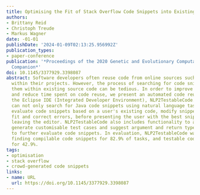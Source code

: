 ```yaml
---
title: Optimising the Fit of Stack Overflow Code Snippets into Existing Code
authors:
- Brittany Reid
- Christoph Treude
- Markus Wagner
date: -01-01
publishDate: '2024-01-09T02:13:25.956992Z'
publication_types:
- paper-conference
publication: '*Proceedings of the 2020 Genetic and Evolutionary Computation Conference
  Companion*'
doi: 10.1145/3377929.3398087
abstract: Software developers often reuse code from online sources such as Stack Overflow
  within their projects. However, the process of searching for code snippets and integrating
  them within existing source code can be tedious. In order to improve efficiency
  and reduce time spent on code reuse, we present an automated code reuse tool for
  the Eclipse IDE (Integrated Developer Environment), NLP2TestableCode. NLP2TestableCode
  can not only search for Java code snippets using natural language tasks, but also
  evaluate code snippets based on a user's existing code, modify snippets to improve
  fit and correct errors, before presenting the user with the best snippet, all without
  leaving the editor. NLP2TestableCode also includes functionality to automatically
  generate customisable test cases and suggest argument and return types, in order
  to further evaluate code snippets. In evaluation, NLP2TestableCode was capable of
  finding compilable code snippets for 82.9% of tasks, and testable code snippets
  for 42.9%.
tags:
- optimisation
- stack overflow
- crowd-generated code snippets
links:
- name: URL
  url: https://doi.org/10.1145/3377929.3398087
---
```


